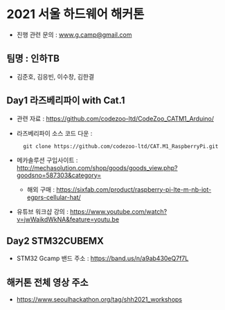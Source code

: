 # 2021 서울 하드웨어 해커톤 

  - 진행 관련 문의 : www.g.camp@gmail.com
  
## 팀명 : 인하TB

  - 김준호, 김응빈, 이수창, 김한결

## Day1 라즈베리파이 with Cat.1

  - 관련 자료 : https://github.com/codezoo-ltd/CodeZoo_CATM1_Arduino/
  
  - 라즈베리파이 소스 코드 다운 : 
    ```
      git clone https://github.com/codezoo-ltd/CAT.M1_RaspberryPi.git
    ```
  
  - 메카솔루션 구입사이트 : http://mechasolution.com/shop/goods/goods_view.php?goodsno=587303&category=
      - 해외 구매 : https://sixfab.com/product/raspberry-pi-lte-m-nb-iot-egprs-cellular-hat/
  
  - 유튜브 워크샵 강의 : https://www.youtube.com/watch?v=jwWaikdWkNA&feature=youtu.be 
  
## Day2 STM32CUBEMX
  - STM32 Gcamp 밴드 주소 : https://band.us/n/a9ab430eQ7f7L
  
  
## 해커톤 전체 영상 주소
   - https://www.seoulhackathon.org/tag/shh2021_workshops
  
